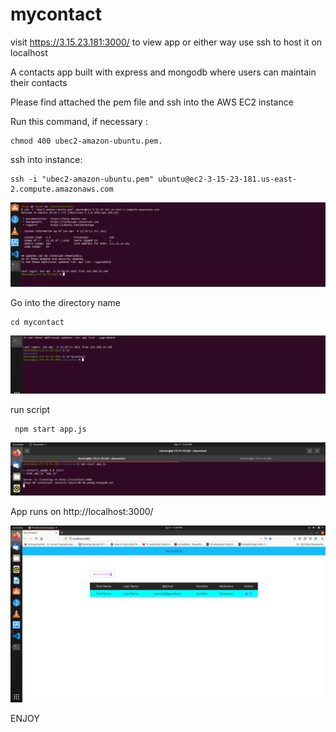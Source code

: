 # mycontact
visit https://3.15.23.181:3000/ to view app or either way use ssh to host it on localhost

A contacts app built with express and mongodb where users can maintain their contacts

Please find attached the pem file and ssh into the AWS EC2 instance
 
 <p>Run this command, if necessary :</p>

<pre><code>chmod 400 ubec2-amazon-ubuntu.pem.
</code></pre>

 
 <p>ssh into instance:</p>

<pre><code>ssh -i "ubec2-amazon-ubuntu.pem" ubuntu@ec2-3-15-23-181.us-east-2.compute.amazonaws.com
</code></pre>
![Alt text](https://github.com/niiwade/mycontact/blob/master/1.png)
 
 <p>Go into the directory name</p>

<pre><code>cd mycontact
</code></pre>
![Alt text](https://github.com/niiwade/mycontact/blob/master/2.png)

  
   <p>run script</p>

<pre><code> npm start app.js
</code></pre>

![Alt text](https://github.com/niiwade/mycontact/blob/master/3.png)


   <p>App runs on http://localhost:3000/</p>

![Alt text](https://github.com/niiwade/mycontact/blob/master/4.png)


ENJOY
